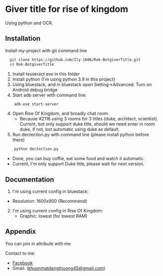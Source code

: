 
# Giver title for rise of kingdom

Using python and OCR.



## Installation

Install my-project with git command line

```bash
  git clone https://github.com/Ily-1606/Rok-BotgiverTitle.git
  cd Rok-BotgiverTitle
```
1) Install tesseract.exe in this folder
2) Install python (I'm using python 3.9 in this project)    
2) Using bluestack, and in bluestack open Setting->Advanced. Turn on Android debug bridge
3) Start adb server with command line:
```bash
    adb.exe start-server
```  
4) Open Rise Of Kingdom, and broadly chat room.
    - Because #2116 using 3 rooms for 3 titles (duke, architect, scientist). Current, bot only support duke title, should we need enter in room duke, if not, bot automatic using duke as default.
5) Run dectection.py with command line (please install python before there)
```bash
    python dectection.py
```
- Done, you can buy coffie, eat some food and watch it automatic.
- Current, I'm only support Duke title, please wait for next version.


## Documentation

1) I'm using current config in bluestack: 
  - Resolution: 1600x900 (Recommend)
2) I'm using current config in Rise Of Kingdom:
    - Graphic: lowest (for lowest RAM)

## Appendix

You can join in attribute with me

Contact to me:
- [Facebook](https://www.facebook.com/Ily1606)
- Gmail: (khuonmatdangthuong45@gmail.com)

  
